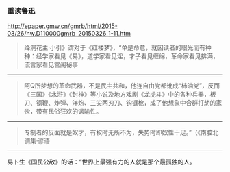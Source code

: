 ### 重读鲁迅
http://epaper.gmw.cn/gmrb/html/2015-03/26/nw.D110000gmrb_20150326_1-11.htm
>绛洞花主·小引》谓对于《红楼梦》，“单是命意，就因读者的眼光而有种种：经学家看见《易》，道学家看见淫，才子看见缠绵，革命家看见排满，流言家看见宫闱秘事
---
>阿Q所梦想的革命武器，不是民主共和，他连自由党都讹成“柿油党”，反而《三国》《水浒》《封神》等小说及地方戏剧《龙虎斗》中的各种兵器，板刀、钢鞭、炸弹、洋炮、三尖两刃刀、钩镰枪，成了他想象中合群打劫的家伙，带有民俗狂欢的讽喻性。
---
>专制者的反面就是奴才，有权时无所不为，失势时即奴性十足。”（《南腔北调集·谚语
---
易卜生《国民公敌》的话：“世界上最强有力的人就是那个最孤独的人。